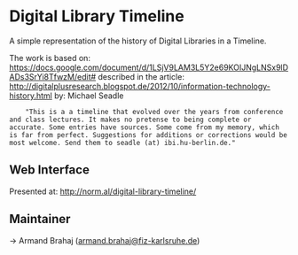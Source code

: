 Digital Library Timeline
========================

A simple representation of the history of Digital Libraries in a Timeline. 

The work is based on: https://docs.google.com/document/d/1LSjV9LAM3L5Y2e69KOIJNgLNSx9lDADs3SrYi8TfwzM/edit# described in the article: http://digitalplusresearch.blogspot.de/2012/10/information-technology-history.html by: Michael Seadle 


        "This is a a timeline that evolved over the years from conference and class lectures. It makes no pretense to being complete or accurate. Some entries have sources. Some come from my memory, which is far from perfect. Suggestions for additions or corrections would be most welcome. Send them to seadle (at) ibi.hu-berlin.de."

## Web Interface		
Presented at: http://norm.al/digital-library-timeline/

## Maintainer 
-> Armand Brahaj (armand.brahaj@fiz-karlsruhe.de)
